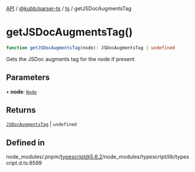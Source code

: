 [API](../../../../../packages.md) / [@kubb/parser-ts](../../../index.md) / [ts](../index.md) / getJSDocAugmentsTag

# getJSDocAugmentsTag()

```ts
function getJSDocAugmentsTag(node): JSDocAugmentsTag | undefined
```

Gets the JSDoc augments tag for the node if present

## Parameters

• **node**: [`Node`](../interfaces/Node.md)

## Returns

[`JSDocAugmentsTag`](../interfaces/JSDocAugmentsTag.md) \| `undefined`

## Defined in

node\_modules/.pnpm/typescript@5.6.2/node\_modules/typescript/lib/typescript.d.ts:8599
